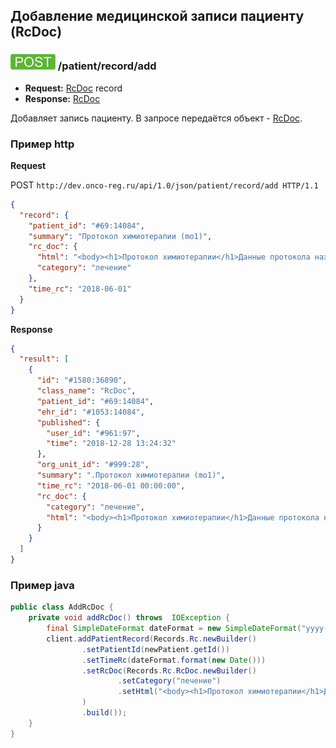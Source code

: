 ## Добавление медицинской записи пациенту (RcDoc)

### ![POST](../../../../img/post.png) /patient/record/add
* **Request:** [RcDoc](../../../../types/types.md#com.siams.med.api.Rc.RcDoc) record
* **Response:** [RcDoc](../../../../types/types.md#com.siams.med.api.Rc.RcDoc)

Добавляет запись пациенту. В запросе передаётся объект - [RcDoc](../../../../types/types.md#com.siams.med.api.Rc.RcDoc).

### Пример http
 
 **Request**
 
 POST `http://dev.onco-reg.ru/api/1.0/json/patient/record/add HTTP/1.1`
 ```json
 {
   "record": {
     "patient_id": "#69:14084",
     "summary": "Протокол химиотерапии (mo1)",
     "rc_doc": {
       "html": "<body><h1>Протокол химиотерапии</h1>Данные протокола находятся здесь</body>",
       "category": "лечение"
     },
     "time_rc": "2018-06-01"
   }
 }
 ```
 
 **Response**
 ```json
 {
   "result": [
     {
       "id": "#1580:36890",
       "class_name": "RcDoc",
       "patient_id": "#69:14084",
       "ehr_id": "#1053:14084",
       "published": {
         "user_id": "#961:97",
         "time": "2018-12-28 13:24:32"
       },
       "org_unit_id": "#999:28",
       "summary": ".Протокол химиотерапии (mo1)",
       "time_rc": "2018-06-01 00:00:00",
       "rc_doc": {
         "category": "лечение",
         "html": "<body><h1>Протокол химиотерапии</h1>Данные протокола находятся здесь</body>"
       }
     }
   ]
 }
 ```
 
 
### Пример java
 
 ```java
 public class AddRcDoc {
     private void addRcDoc() throws  IOException {
         final SimpleDateFormat dateFormat = new SimpleDateFormat("yyyy-MM-dd HH:mm:ss");
         client.addPatientRecord(Records.Rc.newBuilder()
                 .setPatientId(newPatient.getId())
                 .setTimeRc(dateFormat.format(new Date()))
                 .setRcDoc(Records.Rc.RcDoc.newBuilder()
                         .setCategory("лечение")
                         .setHtml("<body><h1>Протокол химиотерапии</h1>Данные протокола находятся здесь</body>")
                 )
                 .build());
     }
 }
 ```
